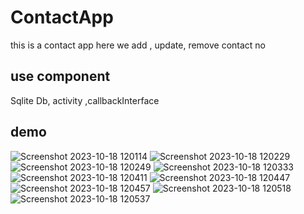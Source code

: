 # ContactApp
this is a contact app here we add , update, remove contact no

## use component

Sqlite Db, activity ,callbackInterface

## demo



![Screenshot 2023-10-18 120114](https://github.com/ajaymaurya07/ContactApp/assets/140266310/f185c494-6e02-4554-857b-c4c8cf105e71)
![Screenshot 2023-10-18 120229](https://github.com/ajaymaurya07/ContactApp/assets/140266310/c6bde3d5-5cf0-4725-a4e2-cebf9d02ad37)
![Screenshot 2023-10-18 120249](https://github.com/ajaymaurya07/ContactApp/assets/140266310/9b2c3831-5ef4-4738-8862-6e665b9f2d22)
![Screenshot 2023-10-18 120333](https://github.com/ajaymaurya07/ContactApp/assets/140266310/5fbfad6b-b2ee-4396-b812-93f6f0199c80)
![Screenshot 2023-10-18 120411](https://github.com/ajaymaurya07/ContactApp/assets/140266310/d10069c7-ad5c-43bb-b466-2a6d238b5e69)
![Screenshot 2023-10-18 120447](https://github.com/ajaymaurya07/ContactApp/assets/140266310/ef84bc31-34ad-4c3a-a180-2a40efd1b278)
![Screenshot 2023-10-18 120457](https://github.com/ajaymaurya07/ContactApp/assets/140266310/7ed871a6-a7b1-4284-b29f-f3cdb35e83f5)
![Screenshot 2023-10-18 120518](https://github.com/ajaymaurya07/ContactApp/assets/140266310/ba7fd094-4123-4e91-99d7-e2e49288bd26)
![Screenshot 2023-10-18 120537](https://github.com/ajaymaurya07/ContactApp/assets/140266310/daabcd36-5432-4e67-8fa8-81c87a465249)
